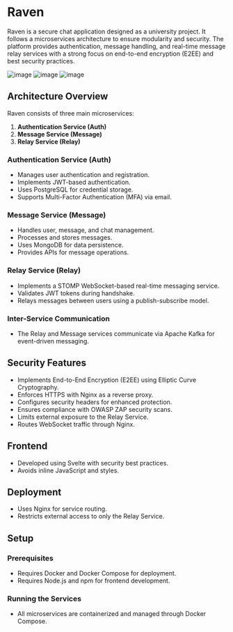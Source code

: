 # Raven

Raven is a secure chat application designed as a university project. It follows a microservices architecture to ensure modularity and security. The platform provides authentication, message handling, and real-time message relay services with a strong focus on end-to-end encryption (E2EE) and best security practices.

![image](https://github.com/user-attachments/assets/c8745b9b-bc1e-4740-87b3-24d4f4de072e)
![image](https://github.com/user-attachments/assets/72dd5926-a2f0-4551-a65f-8859b88784e6)
![image](https://github.com/user-attachments/assets/bf934fc5-fbea-411c-87bb-e9f4f0ba9d55)



## Architecture Overview

Raven consists of three main microservices:

1. **Authentication Service (Auth)**
2. **Message Service (Message)**
3. **Relay Service (Relay)**

### Authentication Service (Auth)
- Manages user authentication and registration.
- Implements JWT-based authentication.
- Uses PostgreSQL for credential storage.
- Supports Multi-Factor Authentication (MFA) via email.

### Message Service (Message)
- Handles user, message, and chat management.
- Processes and stores messages.
- Uses MongoDB for data persistence.
- Provides APIs for message operations.

### Relay Service (Relay)
- Implements a STOMP WebSocket-based real-time messaging service.
- Validates JWT tokens during handshake.
- Relays messages between users using a publish-subscribe model.

### Inter-Service Communication
- The Relay and Message services communicate via Apache Kafka for event-driven messaging.

## Security Features
- Implements End-to-End Encryption (E2EE) using Elliptic Curve Cryptography.
- Enforces HTTPS with Nginx as a reverse proxy.
- Configures security headers for enhanced protection.
- Ensures compliance with OWASP ZAP security scans.
- Limits external exposure to the Relay Service.
- Routes WebSocket traffic through Nginx.

## Frontend
- Developed using Svelte with security best practices.
- Avoids inline JavaScript and styles.

## Deployment
- Uses Nginx for service routing.
- Restricts external access to only the Relay Service.

## Setup
### Prerequisites
- Requires Docker and Docker Compose for deployment.
- Requires Node.js and npm for frontend development.

### Running the Services
- All microservices are containerized and managed through Docker Compose.
